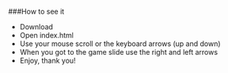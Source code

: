 ###How to see it

* Download
* Open index.html
* Use your mouse scroll or the keyboard arrows (up and down)
* When you got to the game slide use the right and left arrows
* Enjoy, thank you!